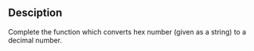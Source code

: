 ## Desciption

Complete the function which converts hex number (given as a string) to a decimal number.
